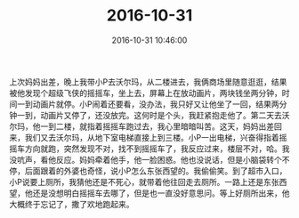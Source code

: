 ﻿---
title: "2016-10-31"
date: 2016-10-31 10:46:00
tags: 文字
categories: 爸爸
---
上次妈妈出差，晚上我带小P去沃尔玛，从二楼进去，我俩商场里随意逛逛，结果被他发现个超级飞侠的摇摇车，坐上去，屏幕上在放动画片，两块钱坐两分钟，时间一到动画片就停。小P闹着还要看，没办法，我只好又让他坐了一回，结果两分钟一到，动画片又停了，还没放完。这何时是个头，我赶紧抱走他了。第二天去沃尔玛，他一到二楼，就指着摇摇车跑过去，我心里暗暗叫苦。这天，妈妈出差回来，我们又去沃尔玛，从地下室电梯直接上到三楼。小P一出电梯，兴奋得指着摇摇车方向就跑，突然发现不对，找不到摇摇车了，我反应过来，楼层不对，哈。我没吭声，看他反应。妈妈牵着他手，他一脸困惑。他也没说话，但是小脑袋转个不停，后面跟着的外婆也奇怪，说小P怎么东张西望的。我偷偷笑。到了超市入口，小P说要上厕所，我猜他还是不死心，就带着他往回走去厕所。一路上还是东张西望，他还是没想明白摇摇车去哪了，但是也一直没好意思问。等上好厕所出来，他大概终于忘记了，撒了欢地跑起来。